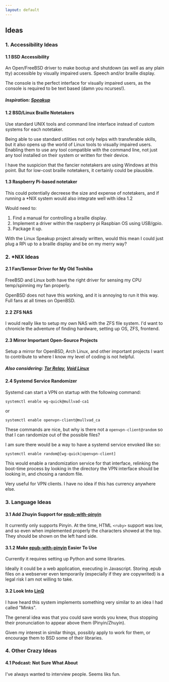 ```yaml
---
layout: default
---
```


## Ideas

### 1. Accessibility Ideas

#### 1.1 BSD Accessibility

An Open/FreeBSD driver to make bootup and shutdown (as well as any plain tty) accessible by visually impaired users.
Speech and/or braille display.

The console is the perfect interface for visually impaired users,
as the console is required to be text based (damn you ncurses!).

##### Inspiration: [Speakup](http://linux-speakup.org/)

#### 1.2 BSD/Linux Braille Notetakers

Use standard UNIX tools and command line interface instead of custom
systems for each notetaker.

Being able to use standard utilities not only helps with transferable skills,
but it also opens up the world of Linux tools to visually impaired users.
Enabling them to use any tool compatible with the command line,
not just any tool installed on their system or written for their device.

I have the suspicion that the fancier notetakers are using Windows at this point.
But for low-cost braille notetakers, it certainly could be plausible.

#### 1.3 Raspberry Pi-based notetaker

This could potentially decreese the size and expense of notetakers,
and if running a \*NIX
system would also integrate well with idea 1.2

Would need to:
1. Find a manual for controlling a braille display.
2. Implement a driver within the raspberry pi Raspbian OS using USB/gpio.
3. Package it up.

With the Linux Speakup project already written, would this mean I
could just plug a RPi up to a braille display and be on my merry way?

### 2. *NIX Ideas

#### 2.1 Fan/Sensor Driver for My Old Toshiba

FreeBSD and Linux both have the right driver for sensing my CPU
temp/spinning my fan properly.

OpenBSD does not have this working, and it is annoying to run it this way.
Full fans at all times on OpenBSD.

#### 2.2 ZFS NAS

I would really like to setup my own NAS with the ZFS file system.
I'd want to chronicle the adventure of finding hardware,
setting up OS, ZFS, frontend.

#### 2.3 Mirror Important Open-Source Projects

Setup a mirror for OpenBSD, Arch Linux, and other important projects
I want to contribute to where I know my level of coding is not helpful.

##### Also considering: [Tor Relay](https://community.torproject.org/relay/), [Void Linux](https://voidlinux.org/download/#mirrors)

#### 2.4 Systemd Service Randomizer

Systemd can start a VPN on startup with the following command:

`systemctl enable wg-quick@mullvad-ca1`

or 

`systemctl enable openvpn-client@mullvad_ca`

These commands are nice, but why is there not a `openvpn-client@random` so that I can randomize out of the possible files?

I am sure there would be a way to have a systemd service envoked like so:

`systemctl enable random@[wg-quick|openvpn-client]`

This would enable a randomization service for that interface, relinking
the boot-time process by looking in the directory the VPN interface
should be looking in, and chosing a random file.

Very useful for VPN clients. I have no idea if this has currency anywhere else.

### 3. Language Ideas

#### 3.1 Add Zhuyin Support for [epub-with-pinyin](https://github.com/TTWNO/epub-with-pinyin)

It currently only supports Pinyin.
At the time, HTML `<ruby>` support was low,
and so even when implemented properly the characters showed at the top.
They should be shown on the left hand side.

#### 3.1.2 Make [epub-with-pinyin](https://github.com/TTWNO/epub-with-pinyin) Easier To Use

Currently it requires setting up Python and some libraries.

Ideally it could be a web application, executing in Javascript.
Storing .epub files on a webserver even temporarily (especially if they are copywrited) is 
a legal risk I am not willing to take.

#### 3.2 Look Into [LinQ](https://www.lingq.com/en/)

I have heard this system implements something very similar to an idea I had called "Minks".

The general idea was that you could save words you knew,
thus stopping their pronunciation to appear above them (Pinyin/Zhuyin).

Given my interest in similar things, possibly apply to work for them,
or encourage them to BSD some of their libraries. 

### 4. Other Crazy Ideas

#### 4.1 Podcast: Not Sure What About

I've always wanted to interview people.
Seems liks fun.

